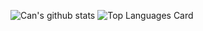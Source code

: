 ![Can's github stats](https://github-readme-stats.vercel.app/api?username=can-sevin&count_private=true)
![Top Languages Card](https://github-readme-stats.vercel.app/api/top-langs/?username=can-sevin)
